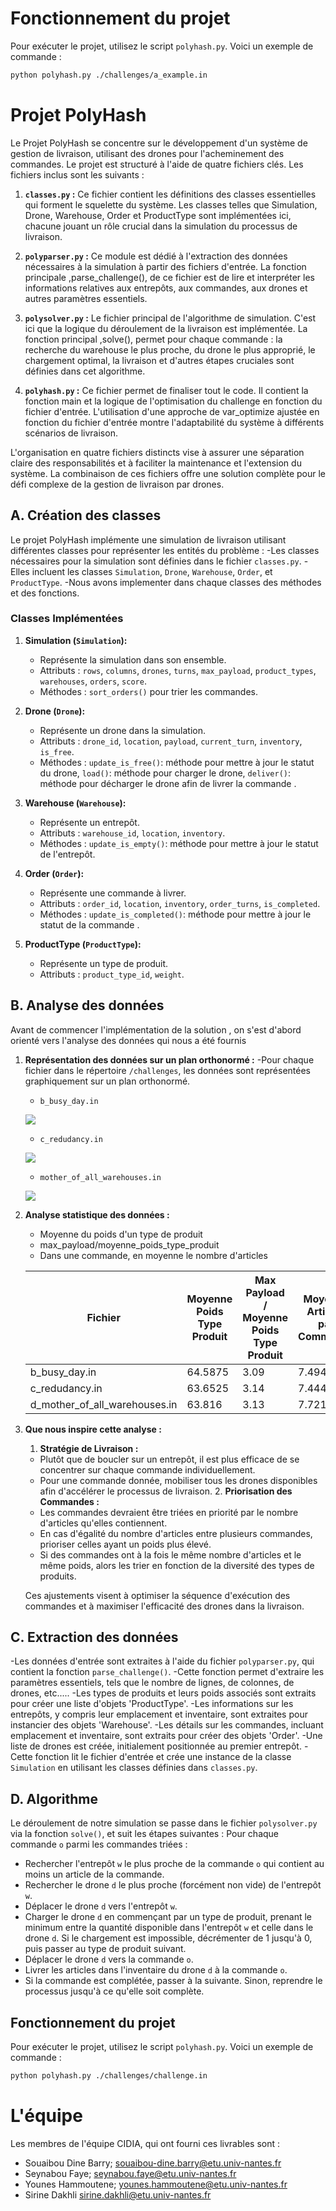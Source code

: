 # Fonctionnement du projet

Pour exécuter le projet, utilisez le script `polyhash.py`. Voici un exemple de commande :

```bash
python polyhash.py ./challenges/a_example.in
```

# Projet PolyHash

Le Projet PolyHash se concentre sur le développement d'un système de gestion de livraison, utilisant des drones pour l'acheminement des commandes. Le projet est structuré à l'aide de quatre fichiers clés. Les fichiers inclus sont les suivants :

1. **`classes.py` :** Ce fichier contient les définitions des classes essentielles qui forment le squelette du système. Les classes telles que Simulation, Drone, Warehouse, Order et ProductType sont implémentées ici, chacune jouant un rôle crucial dans la simulation du processus de livraison.

2. **`polyparser.py` :** Ce module est dédié à l'extraction des données nécessaires à la simulation à partir des fichiers d'entrée. La fonction principale ,parse_challenge(), de ce fichier est de lire et interpréter les informations relatives aux entrepôts, aux commandes, aux drones et autres paramètres essentiels.

3. **`polysolver.py` :** Le fichier principal de l'algorithme de simulation. C'est ici que la logique du déroulement de la livraison est implémentée. La fonction principal ,solve(), permet pour chaque commande : la recherche du warehouse le plus proche, du drone le plus approprié, le chargement optimal, la livraison et d'autres étapes cruciales sont définies dans cet algorithme.

4. **`polyhash.py` :** Ce fichier permet de finaliser tout le code. Il contient la fonction main et la logique de l'optimisation du challenge en fonction du fichier d'entrée. L'utilisation d'une approche de var_optimize ajustée en fonction du fichier d'entrée montre l'adaptabilité du système à différents scénarios de livraison.

L'organisation en quatre fichiers distincts vise à assurer une séparation claire des responsabilités et à faciliter la maintenance et l'extension du système. La combinaison de ces fichiers offre une solution complète pour le défi complexe de la gestion de livraison par drones.

## A. Création des classes

Le projet PolyHash implémente une simulation de livraison utilisant différentes classes pour représenter les entités du problème :
-Les classes nécessaires pour la simulation sont définies dans le fichier `classes.py`.
-Elles incluent les classes `Simulation`, `Drone`, `Warehouse`, `Order`, et `ProductType`.
-Nous avons implementer dans chaque classes des méthodes et des fonctions.

### Classes Implémentées

1. **Simulation (`Simulation`):**
   - Représente la simulation dans son ensemble.
   - Attributs : `rows`, `columns`, `drones`, `turns`, `max_payload`, `product_types`, `warehouses`, `orders`, `score`.
   - Méthodes : `sort_orders()` pour trier les commandes.

2. **Drone (`Drone`):**
   - Représente un drone dans la simulation.
   - Attributs : `drone_id`, `location`, `payload`, `current_turn`, `inventory`, `is_free`.
   - Méthodes : `update_is_free()`: méthode pour mettre à jour le statut du drone, 
                `load()`: méthode pour charger le drone, 
                `deliver()`: méthode pour décharger le drone afin de livrer la commande .

3. **Warehouse (`Warehouse`):**
   - Représente un entrepôt.
   - Attributs : `warehouse_id`, `location`, `inventory`.
   - Méthodes : `update_is_empty()`: méthode pour mettre à jour le statut de l'entrepôt.

4. **Order (`Order`):**
   - Représente une commande à livrer.
   - Attributs : `order_id`, `location`, `inventory`, `order_turns`, `is_completed`.
   - Méthodes : `update_is_completed()`: méthode pour mettre à jour le statut de la commande .

5. **ProductType (`ProductType`):**
   - Représente un type de produit.
   - Attributs : `product_type_id`, `weight`.

## B. Analyse des données

Avant de commencer l'implémentation de la solution , on s'est d'abord orienté vers l'analyse des données qui nous a été fournis

1. **Représentation des données sur un plan orthonormé :**
   -Pour chaque fichier dans le répertoire `/challenges`, les données sont représentées graphiquement sur un plan orthonormé.

   - `b_busy_day.in`

   ![](./media/b_busy_day_in.png)

   - `c_redudancy.in`

   ![](./media/c_redudancy_in.png)

   - `mother_of_all_warehouses.in`
   
   ![](./media/d_mother_of_all_warehouses_in.png)

2. **Analyse statistique des données :**
   - Moyenne du poids d'un type de produit
   - max_payload/moyenne_poids_type_produit
   - Dans une commande, en moyenne le nombre d'articles

   | Fichier                      | Moyenne Poids Type Produit | Max Payload / Moyenne Poids Type Produit | Moyenne Articles par Commande |
   | -----------------------------|--------------------------- | ---------------------------------------- | ------------------------------ |
   | b_busy_day.in                | 64.5875                   | 3.09                                   | 7.4944                       |
   | c_redudancy.in               | 63.6525                   | 3.14                                   | 7.444                        |
   | d_mother_of_all_warehouses.in| 63.816                    | 3.13                                   | 7.72125                      |

3. **Que nous inspire cette analyse :**

      1. **Stratégie de Livraison :**
    - Plutôt que de boucler sur un entrepôt, il est plus efficace de se concentrer sur chaque commande individuellement.
    - Pour une commande donnée, mobiliser tous les drones disponibles afin d'accélérer le processus de livraison.
      2. **Priorisation des Commandes :**
    - Les commandes devraient être triées en priorité par le nombre d'articles qu'elles contiennent.
    - En cas d'égalité du nombre d'articles entre plusieurs commandes, prioriser celles ayant un poids plus élevé.
    - Si des commandes ont à la fois le même nombre d'articles et le même poids, alors les trier en fonction de la diversité des types de produits.

    Ces ajustements visent à optimiser la séquence d'exécution des commandes et à maximiser l'efficacité des drones dans la livraison.

## C. Extraction des données

-Les données d'entrée sont extraites à l'aide du fichier `polyparser.py`, qui contient la fonction `parse_challenge()`.
-Cette fonction permet d'extraire les paramètres essentiels, tels que le nombre de lignes, de colonnes, de drones, etc.....
-Les types de produits et leurs poids associés sont extraits pour créer une liste d'objets 'ProductType'.
-Les informations sur les entrepôts, y compris leur emplacement et inventaire, sont extraites pour instancier des objets 'Warehouse'.
-Les détails sur les commandes, incluant emplacement et inventaire, sont extraits pour créer des objets 'Order'.
-Une liste de drones est créée, initialement positionnée au premier entrepôt.
-Cette fonction lit le fichier d'entrée et crée une instance de la classe `Simulation` en utilisant les classes définies dans `classes.py`.

## D. Algorithme

Le déroulement de notre simulation se passe dans le fichier `polysolver.py` via la fonction `solve()`, et suit les étapes suivantes :
 Pour chaque commande `o` parmi les commandes triées :
   - Rechercher l'entrepôt `w` le plus proche de la commande `o` qui contient au moins un article de la commande.
   - Rechercher le drone `d` le plus proche (forcément non vide) de l'entrepôt `w`.
   - Déplacer le drone `d` vers l'entrepôt `w`.
   - Charger le drone `d` en commençant par un type de produit, prenant le minimum entre la quantité disponible dans l'entrepôt `w` et celle dans le drone `d`. Si le chargement est impossible, décrémenter de 1 jusqu'à 0, puis passer au type de produit suivant.
   - Déplacer le drone `d` vers la commande `o`.
   - Livrer les articles dans l'inventaire du drone `d` à la commande `o`.
   - Si la commande est complétée, passer à la suivante. Sinon, reprendre le processus jusqu'à ce qu'elle soit complète.

## Fonctionnement du projet

Pour exécuter le projet, utilisez le script `polyhash.py`. Voici un exemple de commande :

```bash
python polyhash.py ./challenges/challenge.in
```

L'équipe
========

Les membres de l'équipe CIDIA, qui ont fourni ces livrables sont : 

- Souaibou Dine Barry; souaibou-dine.barry@etu.univ-nantes.fr 
- Seynabou Faye; seynabou.faye@etu.univ-nantes.fr
- Younes Hammoutene; younes.hammoutene@etu.univ-nantes.fr
- Sirine Dakhli sirine.dakhli@etu.univ-nantes.fr

